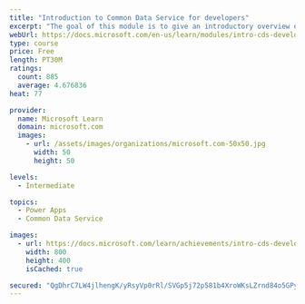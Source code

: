 ```yaml
---
title: "Introduction to Common Data Service for developers"
excerpt: "The goal of this module is to give an introductory overview of the Power Platform SDKs that are available from Microsoft via NuGet."
webUrl: https://docs.microsoft.com/en-us/learn/modules/intro-cds-developers-power-platform/
type: course
price: Free
length: PT30M
ratings:
  count: 885
  average: 4.676836
heat: 77

provider:
  name: Microsoft Learn
  domain: microsoft.com
  images:
    - url: /assets/images/organizations/microsoft.com-50x50.jpg
      width: 50
      height: 50

levels:
  - Intermediate

topics:
  - Power Apps
  - Common Data Service

images:
  - url: https://docs.microsoft.com/learn/achievements/intro-cds-developers-power-platform-social.png
    width: 800
    height: 400
    isCached: true

secured: "QgDhrC7LW4jlhengK/yRsyVp0rRl/SVGp5j72p581b4XroWKsLZrnd84o5GPyCCGLilRArTVg6NsSEjLxIfISGzveFej/HoCtdhTNEYpdNx2ts8WMsbFaQ2O5M5FSeSO8upK3A/nZQqT7Gx8s/EMk/Ck2va+//hr+mCEQgPJWJ9pbESK7KpozqY/NdEwIw418158F0kgLWel3rl7xc5JHH5L36Jdq7efGR/pu8806JZZPgH0bpg3Lltg5cLfXPLFSQ1/mqkdjrJmA0+hPjcuBgXYpANAn7xCtHzOlNs6mTY1ghW5pEwDGKiRk4RxqnLeTapjQFw/y5sXuSzF/jKe1HHlh6vIG5OLgxJQjc3POy6EPWv3FveaiPqk0RjXHmuRvcJDhnpck0gMpSo/UE3Bzw==;0jHxnpUYz6l/XAHt90oO4Q=="
---
```


